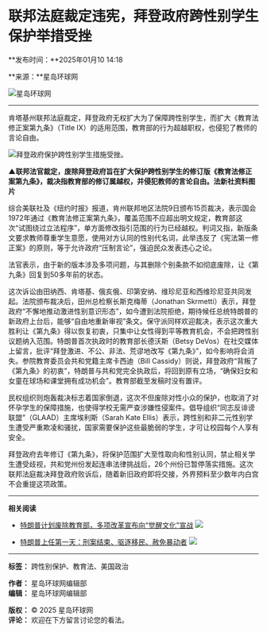 # 联邦法庭裁定违宪，拜登政府跨性别学生保护举措受挫

**发布时间：**2025年01月10 14:18

**来源：**星岛环球网

![星岛环球网](/statics/images/logo.png)

---

肯塔基州联邦法庭裁定，拜登政府无权扩大为了保障跨性别学生，而扩大《教育法修正案第九条》（Title IX）的适用范围，教育部的行为超越职权，也侵犯了教师的言论自由。

![拜登政府保护跨性别学生措施受挫。](/upload/resources/image/2025/01/10/2359318_800x486.jpeg)

**▲联邦法官裁定，废除拜登政府旨在扩大保护跨性别学生的修订版《教育法修正案第九条》，裁决指教育部的修订属越权，并侵犯教师的言论自由。法新社资料图片**

综合美联社及《纽约时报》报道，肯州联邦地区法院9日颁布15页裁决，表示国会1972年通过《教育法修正案第九条》，覆盖范围不应超出明文规定，教育部这次“试图绕过立法程序”，单方面修改指引范围的行为已经越权。判词又指，新版条文要求教师尊重学生意愿，使用对方认同的性别代名词，此举违反了《宪法第一修正案》的原则，等于允许政府“压制言论”，强迫民众发表违心之论。

法官表示，由于新的版本涉及多项问题，与其删除个别条款不如彻底废除，让《第九条》回复到50多年前的状态。

这次诉讼由田纳西、肯塔基、俄亥俄、印第安纳、维珍尼亚和西维珍尼亚共同发起。法院颁布裁决后，田州总检察长斯克梅蒂（Jonathan Skrmetti）表示，拜登政府“不懈地推动激进性别意识形态”，如今遭到法院拒绝，期待候任总统特朗普的新政府上台后，能够“自由地重新审视”条文。保守派同样欢迎裁决，表示这次重大胜利让《第九条》得以恢复初衷，只集中让女性得到平等教育机会，不会把跨性别议题纳入范围。特朗普首次执政时的教育部长德沃斯（Betsy DeVos）在社交媒体上留言，批评“拜登激进、不公、非法、荒谬地改写《第九条》”，如今影响将会消失。参院教育委员会共和党籍主席卡西迪（Bill Cassidy）则说，拜登政府“背叛了《第九条》的初衷”，特朗普与共和党完全执政后，将回到原有立场，“确保妇女和女童在球场和课堂拥有成功机会”。教育部截至发稿时没有置评。

民权组织则炮轰裁决标志着国家倒退，这次不但废除对性小众的保护，也取消了对怀孕学生的保障措施，也使得学校无需严查涉嫌性侵案件。倡导组织“同志反诽谤联盟”（GLAAD）主席埃利斯（Sarah Kate Ellis）表示，跨性别和非二元性别学生遭受严重欺凌和骚扰，国家需要保护这些最脆弱的学生，才可让校园每个人享有安全。

拜登政府去年修订《第九条》，将保护范围扩大至性取向和性别认同，禁止相关学生遭受歧视，共和党州份发起连串法律挑战后，26个州份已暂停落实措施。这次联邦法庭裁决拜登政府败诉后，随着新旧政府即将交接，外界预料至少数年内白宫不会重提这项政策。

--- 

**相关阅读**

- [特朗普计划废除教育部，多项改革宣布向“觉醒文化”宣战](https://www.stnn.cc/c/2024-11-13/3934778.shtml)
  ![](/upload/resources/image/2024/11/13/2330652_124x70c.jpg)

- [特朗普上任第一天：刑案结束、驱逐移民、赦免暴动者](https://www.stnn.cc/c/2024-11-12/3934463.shtml)
  ![](/upload/resources/image/2024/11/12/2330093_124x70c.jpg)

---

**标签：** 跨性别保护、教育法、美国政治

**作者：** 星岛环球网编辑部  
**编辑：** 星岛环球网编辑部

**版权：** © 2025 星岛环球网  
**评论：** 欢迎在下方留言讨论您的看法。